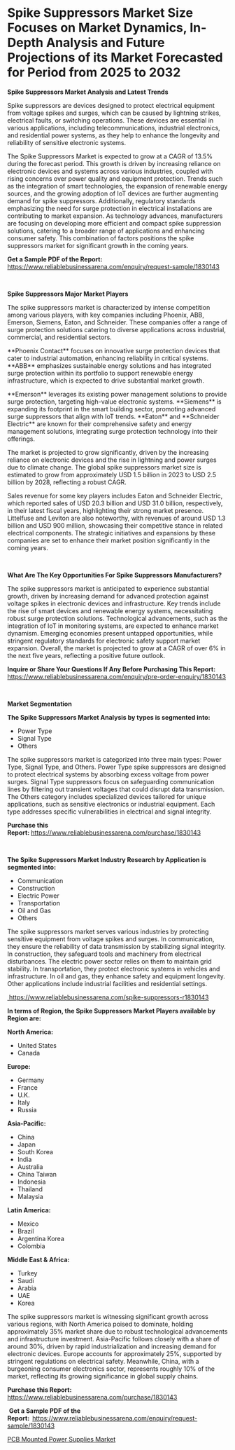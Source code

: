 <p><h1>Spike Suppressors Market Size Focuses on Market Dynamics, In-Depth Analysis and Future Projections of its Market Forecasted for Period from 2025 to 2032</h1></p><p><strong>Spike Suppressors Market Analysis and Latest Trends</strong></p>
<p><p>Spike suppressors are devices designed to protect electrical equipment from voltage spikes and surges, which can be caused by lightning strikes, electrical faults, or switching operations. These devices are essential in various applications, including telecommunications, industrial electronics, and residential power systems, as they help to enhance the longevity and reliability of sensitive electronic systems.</p><p>The Spike Suppressors Market is expected to grow at a CAGR of 13.5% during the forecast period. This growth is driven by increasing reliance on electronic devices and systems across various industries, coupled with rising concerns over power quality and equipment protection. Trends such as the integration of smart technologies, the expansion of renewable energy sources, and the growing adoption of IoT devices are further augmenting demand for spike suppressors. Additionally, regulatory standards emphasizing the need for surge protection in electrical installations are contributing to market expansion. As technology advances, manufacturers are focusing on developing more efficient and compact spike suppression solutions, catering to a broader range of applications and enhancing consumer safety. This combination of factors positions the spike suppressors market for significant growth in the coming years.</p></p>
<p><strong>Get a Sample PDF of the Report:&nbsp;</strong> <a href="https://www.reliablebusinessarena.com/enquiry/request-sample/1830143?utm_campaign=3138&utm_medium=2&utm_source=Github&utm_content=ia&utm_term=07042025&utm_id=spike-suppressors">https://www.reliablebusinessarena.com/enquiry/request-sample/1830143</a></p>
<p>&nbsp;</p>
<p><strong>Spike Suppressors Major Market Players</strong></p>
<p><p>The spike suppressors market is characterized by intense competition among various players, with key companies including Phoenix, ABB, Emerson, Siemens, Eaton, and Schneider. These companies offer a range of surge protection solutions catering to diverse applications across industrial, commercial, and residential sectors.</p><p>**Phoenix Contact** focuses on innovative surge protection devices that cater to industrial automation, enhancing reliability in critical systems. **ABB** emphasizes sustainable energy solutions and has integrated surge protection within its portfolio to support renewable energy infrastructure, which is expected to drive substantial market growth.</p><p>**Emerson** leverages its existing power management solutions to provide surge protection, targeting high-value electronic systems. **Siemens** is expanding its footprint in the smart building sector, promoting advanced surge suppressors that align with IoT trends. **Eaton** and **Schneider Electric** are known for their comprehensive safety and energy management solutions, integrating surge protection technology into their offerings.</p><p>The market is projected to grow significantly, driven by the increasing reliance on electronic devices and the rise in lightning and power surges due to climate change. The global spike suppressors market size is estimated to grow from approximately USD 1.5 billion in 2023 to USD 2.5 billion by 2028, reflecting a robust CAGR.</p><p>Sales revenue for some key players includes Eaton and Schneider Electric, which reported sales of USD 20.3 billion and USD 31.0 billion, respectively, in their latest fiscal years, highlighting their strong market presence. Littelfuse and Leviton are also noteworthy, with revenues of around USD 1.3 billion and USD 900 million, showcasing their competitive stance in related electrical components. The strategic initiatives and expansions by these companies are set to enhance their market position significantly in the coming years.</p></p>
<p>&nbsp;</p>
<p><strong>What Are The Key Opportunities For Spike Suppressors Manufacturers?</strong></p>
<p><p>The spike suppressors market is anticipated to experience substantial growth, driven by increasing demand for advanced protection against voltage spikes in electronic devices and infrastructure. Key trends include the rise of smart devices and renewable energy systems, necessitating robust surge protection solutions. Technological advancements, such as the integration of IoT in monitoring systems, are expected to enhance market dynamism. Emerging economies present untapped opportunities, while stringent regulatory standards for electronic safety support market expansion. Overall, the market is projected to grow at a CAGR of over 6% in the next five years, reflecting a positive future outlook.</p></p>
<p><strong>Inquire or Share Your Questions If Any Before Purchasing This Report:</strong> <a href="https://www.reliablebusinessarena.com/enquiry/pre-order-enquiry/1830143?utm_campaign=3138&utm_medium=2&utm_source=Github&utm_content=ia&utm_term=07042025&utm_id=spike-suppressors">https://www.reliablebusinessarena.com/enquiry/pre-order-enquiry/1830143</a></p>
<p>&nbsp;</p>
<p><strong>Market Segmentation</strong></p>
<p><strong>The Spike Suppressors Market Analysis by types is segmented into:</strong></p>
<p><ul><li>Power Type</li><li>Signal Type</li><li>Others</li></ul></p>
<p><p>The spike suppressors market is categorized into three main types: Power Type, Signal Type, and Others. Power Type spike suppressors are designed to protect electrical systems by absorbing excess voltage from power surges. Signal Type suppressors focus on safeguarding communication lines by filtering out transient voltages that could disrupt data transmission. The Others category includes specialized devices tailored for unique applications, such as sensitive electronics or industrial equipment. Each type addresses specific vulnerabilities in electrical and signal integrity.</p></p>
<p><strong>Purchase this Report:&nbsp;</strong><a href="https://www.reliablebusinessarena.com/purchase/1830143?utm_campaign=3138&utm_medium=2&utm_source=Github&utm_content=ia&utm_term=07042025&utm_id=spike-suppressors">https://www.reliablebusinessarena.com/purchase/1830143</a></p>
<p>&nbsp;</p>
<p><strong>The Spike Suppressors Market Industry Research by Application is segmented into:</strong></p>
<p><ul><li>Communication</li><li>Construction</li><li>Electric Power</li><li>Transportation</li><li>Oil and Gas</li><li>Others</li></ul></p>
<p><p>The spike suppressors market serves various industries by protecting sensitive equipment from voltage spikes and surges. In communication, they ensure the reliability of data transmission by stabilizing signal integrity. In construction, they safeguard tools and machinery from electrical disturbances. The electric power sector relies on them to maintain grid stability. In transportation, they protect electronic systems in vehicles and infrastructure. In oil and gas, they enhance safety and equipment longevity. Other applications include industrial facilities and residential settings.</p></p>
<p><a href="https://www.reliablebusinessarena.com/spike-suppressors-r1830143?utm_campaign=3138&utm_medium=2&utm_source=Github&utm_content=ia&utm_term=07042025&utm_id=spike-suppressors">&nbsp;https://www.reliablebusinessarena.com/spike-suppressors-r1830143</a></p>
<p><strong>In terms of Region, the Spike Suppressors Market Players available by Region are:</strong></p>
<p>
    <p> <strong> North America: </strong>
        <ul>
            <li>United States</li>
            <li>Canada</li>
        </ul>
        </p> 
    <p> <strong> Europe: </strong>
        <ul>
            <li>Germany</li>
            <li>France</li>
            <li>U.K.</li>
            <li>Italy</li>
            <li>Russia</li>
        </ul>
        </p> 
    <p> <strong> Asia-Pacific: </strong>
        <ul>
            <li>China</li>
            <li>Japan</li>
            <li>South Korea</li>
            <li>India</li>
            <li>Australia</li>
            <li>China Taiwan</li>
            <li>Indonesia</li>
            <li>Thailand</li>
            <li>Malaysia</li>
        </ul>
        </p> 
    <p> <strong> Latin America: </strong>
        <ul>
            <li>Mexico</li>
            <li>Brazil</li>
            <li>Argentina Korea</li>
            <li>Colombia</li>
        </ul>
        </p> 
    <p> <strong> Middle East & Africa: </strong>
        <ul>
            <li>Turkey</li>
            <li>Saudi</li>
            <li>Arabia</li>
            <li>UAE</li>
            <li>Korea</li>
        </ul>
    </p>
    </p>
<p><p>The spike suppressors market is witnessing significant growth across various regions, with North America poised to dominate, holding approximately 35% market share due to robust technological advancements and infrastructure investment. Asia-Pacific follows closely with a share of around 30%, driven by rapid industrialization and increasing demand for electronic devices. Europe accounts for approximately 25%, supported by stringent regulations on electrical safety. Meanwhile, China, with a burgeoning consumer electronics sector, represents roughly 10% of the market, reflecting its growing significance in global supply chains.</p></p>
<p><strong>Purchase this Report: </strong><a href="https://www.reliablebusinessarena.com/purchase/1830143?utm_campaign=3138&utm_medium=2&utm_source=Github&utm_content=ia&utm_term=07042025&utm_id=spike-suppressors">https://www.reliablebusinessarena.com/purchase/1830143</a></p>
<p>&nbsp;<strong>Get a Sample PDF of the Report:&nbsp;&nbsp;</strong><a href="https://www.reliablebusinessarena.com/enquiry/request-sample/1830143?utm_campaign=3138&utm_medium=2&utm_source=Github&utm_content=ia&utm_term=07042025&utm_id=spike-suppressors">https://www.reliablebusinessarena.com/enquiry/request-sample/1830143</a></p>
<p><strong></strong></p>
<p><p><a href="https://github.com/biyajausenik/Market-Research-Report-List-1/blob/main/pcb-mounted-power-supplies-market.md?utm_campaign=3138&utm_medium=2&utm_source=Github&utm_content=ia&utm_term=07042025&utm_id=spike-suppressors">PCB Mounted Power Supplies Market</a></p></p>